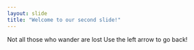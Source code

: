 ```yaml
---
layout: slide
title: "Welcome to our second slide!"
---
```

Not all those who wander are lost
Use the left arrow to go back!
